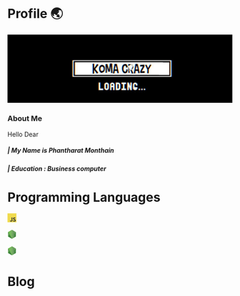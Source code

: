 # Profile 🌏

![Banner](/image/banner.jpg)
### About Me
 Hello Dear 
##### | My Name is Phantharat  Monthain
##### | Education : Business computer


 



# Programming Languages
<code><img height="20" alt="javascript" src="https://github.com/KomaCrazy/Document/blob/main/image/js.png"></code>

<code><img height="20" alt="javascript" src="https://github.com/KomaCrazy/Document/blob/main/image/node.png"></code>

<code><img height="20" alt="javascript" src="https://github.com/KomaCrazy/Document/blob/main/image/node.png"></code>

# Blog 